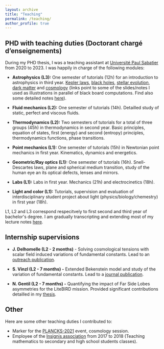 ```yaml
---
layout: archive
title: "Teaching"
permalink: /teaching/
author_profile: true
---
```


## PHD with teaching duties (Doctorant chargé d’enseignements)


During my PHD thesis, I was a teaching assistant at [Université Paul Sabatier](https://www.univ-tlse3.fr) from 2020 to 2023. I was happily in charge of the following modules:

- **Astrophysics (L3):** One semester of tutorials (12h) for an introduction to astrophysics in third year. [Kepler laws](https://yolonomy.github.io/meca/Newton/Kepler/), [black holes](https://leovacher.github.io/files/BH.pdf), [stellar evolution](https://leovacher.github.io/files/HR.pdf), [dark matter](https://leovacher.github.io/files/DM.pdf) and [cosmology](https://leovacher.github.io/files/Cosmo.pdf) (links point to some of the slides/notes I used as illustrations in parallel of black board computations. Find also some detailed notes [here](https://yolonomy.github.io/cosmo/cosmo/)).

- **Fluid mechanics (L2):** One semester of tutorials (14h). Detailled study of static, perfect and viscous fluids.

- **Thermodynamics (L2):** Two semesters of tutorials for a total of three groups (45h) in thermodynamics in second year. Basic principles, equation of states, first (energy) and second (entropy) principles, thermodynamics functions, phase transitions. 

- **Point mechanics (L1):** One semester of tutorials (15h) in Newtonian point mechanics in first year. Kinematics, dynamics and energetics.

- **Geometric/Ray optics (L1):** One semester of tutorials (16h). Snell-Descartes laws, plane and spherical medium transition, study of the human eye an its optical defects, lenses and mirrors.

- **Labs (L1):** Labs in first year. Mechanics (21h) and electrocinetics (18h).

- **Light and color (L1):** Tutorials, supervision and evaluation of interdisciplinary student project about light (physics/biology/chemestry) in first year (18h).

L1, L2 and L3 correspond respecitvely to first second and third year of bachelor's degree. I am gradually transcripting and extending most of my lecture notes [here](https://yolonomy.github.io/).

## Internship supervisions

- **J. Delhomelle (L2 - 2 months)** - Solving cosmological tensions with scalar field induced variations of fundamental constants. Lead to an [outreach publication](https://yolonomy.github.io/codes/cosmo/friedmann/).

- **S. Vinzl (L2 - 7 months) -** Extended Bekenstein model and study of the variation of fundamental constants. Lead to a [journal publication](https://journals.aps.org/prd/abstract/10.1103/PhysRevD.106.083522).

- **N. Gentil (L2 - 7 months) -** Quantifying the impact of Far Side Lobes asymmetries for the LiteBIRD mission. Provided significant contributions detailled in my [thesis](https://leovacher.github.io/files/Thesis-Vacher.pdf).

## Other

Here are some other teaching duties I contributed to:

- Marker for the [PLANCKS-2021](https://iaps.info/events/plancks/) event, cosmology session.
- Employee of the [Insignis association](http://association-insignis.fr/) from 2017 to 2018 (Teaching mathematics to secondary and high school students classes).


